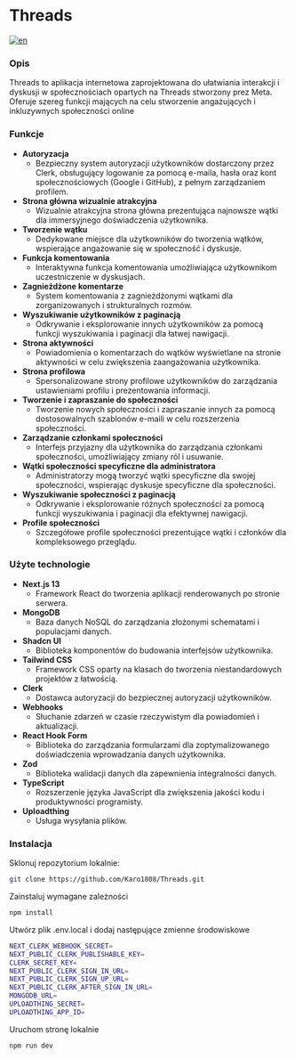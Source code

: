 # Threads

[![en](https://img.shields.io/badge/lang-en-en.svg)](https://github.com/Karo1808/Threads/blob/main/README.md)

### Opis

Threads to aplikacja internetowa zaprojektowana do ułatwiania interakcji i dyskusji w społecznościach opartych na Threads stworzony prez Meta. Oferuje szereg funkcji mających na celu stworzenie angażujących i inkluzywnych społeczności online

### Funkcje

- **Autoryzacja**
  - Bezpieczny system autoryzacji użytkowników dostarczony przez Clerk, obsługujący logowanie za pomocą e-maila, hasła oraz kont społecznościowych (Google i GitHub), z pełnym zarządzaniem profilem.
- **Strona główna wizualnie atrakcyjna**
  - Wizualnie atrakcyjna strona główna prezentująca najnowsze wątki dla immersyjnego doświadczenia użytkownika.
- **Tworzenie wątku**
  - Dedykowane miejsce dla użytkowników do tworzenia wątków, wspierające angażowanie się w społeczność i dyskusje.
- **Funkcja komentowania**
  - Interaktywna funkcja komentowania umożliwiająca użytkownikom uczestniczenie w dyskusjach.
- **Zagnieżdżone komentarze**
  - System komentowania z zagnieżdżonymi wątkami dla zorganizowanych i strukturalnych rozmów.
- **Wyszukiwanie użytkowników z paginacją**
  - Odkrywanie i eksplorowanie innych użytkowników za pomocą funkcji wyszukiwania i paginacji dla łatwej nawigacji.
- **Strona aktywności**
  - Powiadomienia o komentarzach do wątków wyświetlane na stronie aktywności w celu zwiększenia zaangażowania użytkownika.
- **Strona profilowa**
  - Spersonalizowane strony profilowe użytkowników do zarządzania ustawieniami profilu i prezentowania informacji.
- **Tworzenie i zapraszanie do społeczności**
  - Tworzenie nowych społeczności i zapraszanie innych za pomocą dostosowalnych szablonów e-maili w celu rozszerzenia społeczności.
- **Zarządzanie członkami społeczności**
  - Interfejs przyjazny dla użytkownika do zarządzania członkami społeczności, umożliwiający zmiany ról i usuwanie.
- **Wątki społeczności specyficzne dla administratora**
  - Administratorzy mogą tworzyć wątki specyficzne dla swojej społeczności, wspierając dyskusje specyficzne dla społeczności.
- **Wyszukiwanie społeczności z paginacją**
  - Odkrywanie i eksplorowanie różnych społeczności za pomocą funkcji wyszukiwania i paginacji dla efektywnej nawigacji.
- **Profile społeczności**
  - Szczegółowe profile społeczności prezentujące wątki i członków dla kompleksowego przeglądu.

### Użyte technologie

- **Next.js 13**
  - Framework React do tworzenia aplikacji renderowanych po stronie serwera.
- **MongoDB**
  - Baza danych NoSQL do zarządzania złożonymi schematami i populacjami danych.
- **Shadcn UI**
  - Biblioteka komponentów do budowania interfejsów użytkownika.
- **Tailwind CSS**
  - Framework CSS oparty na klasach do tworzenia niestandardowych projektów z łatwością.
- **Clerk**
  - Dostawca autoryzacji do bezpiecznej autoryzacji użytkowników.
- **Webhooks**
  - Słuchanie zdarzeń w czasie rzeczywistym dla powiadomień i aktualizacji.
- **React Hook Form**
  - Biblioteka do zarządzania formularzami dla zoptymalizowanego doświadczenia wprowadzania danych użytkownika.
- **Zod**
  - Biblioteka walidacji danych dla zapewnienia integralności danych.
- **TypeScript**
  - Rozszerzenie języka JavaScript dla zwiększenia jakości kodu i produktywności programisty.
- **Uploadthing**
  - Usługa wysyłania plików.

### Instalacja

Sklonuj repozytorium lokalnie:

```bash
git clone https://github.com/Karo1808/Threads.git
```

Zainstaluj wymagane zależności

```bash
npm install
```

Utwórz plik .env.local i dodaj następujące zmienne środowiskowe

```bash
NEXT_CLERK_WEBHOOK_SECRET=
NEXT_PUBLIC_CLERK_PUBLISHABLE_KEY=
CLERK_SECRET_KEY=
NEXT_PUBLIC_CLERK_SIGN_IN_URL=
NEXT_PUBLIC_CLERK_SIGN_UP_URL=
NEXT_PUBLIC_CLERK_AFTER_SIGN_IN_URL=
MONGODB_URL=
UPLOADTHING_SECRET=
UPLOADTHING_APP_ID=
```

Uruchom stronę lokalnie

```bash
npm run dev
```
